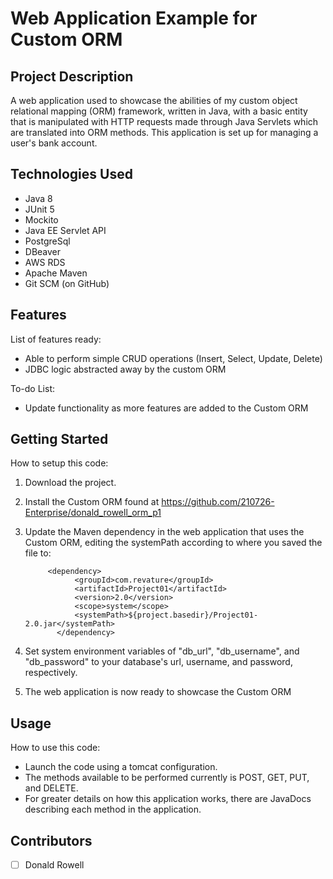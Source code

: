 # Web Application Example for Custom ORM 
## Project Description
A web application used to showcase the abilities of my custom object relational mapping (ORM) framework, written in Java, with a basic entity that is manipulated with HTTP requests made through Java Servlets which are translated into ORM methods. This application is set up for managing a user's bank account.
## Technologies Used
- Java 8
- JUnit 5
- Mockito
- Java EE Servlet API
- PostgreSql
- DBeaver
- AWS RDS
- Apache Maven
- Git SCM (on GitHub)

## Features
List of features ready:
- Able to perform simple CRUD operations (Insert, Select, Update, Delete)
- JDBC logic abstracted away by the custom ORM

To-do List:
- Update functionality as more features are added to the Custom ORM

## Getting Started
How to setup this code:
1. Download the project.
2. Install the Custom ORM found at https://github.com/210726-Enterprise/donald_rowell_orm_p1
3. Update the Maven dependency in the web application that uses the Custom ORM, editing the systemPath according to where you saved the file to:
      
            <dependency>
                  <groupId>com.revature</groupId>
                  <artifactId>Project01</artifactId>
                  <version>2.0</version>
                  <scope>system</scope>
                  <systemPath>${project.basedir}/Project01-2.0.jar</systemPath>
              </dependency>
3. Set system environment variables of "db_url", "db_username", and "db_password" to your database's url, username, and password, respectively.
4. The web application is now ready to showcase the Custom ORM
## Usage
How to use this code:
- Launch the code using a tomcat configuration.
- The methods available to be performed currently is POST, GET, PUT, and DELETE.
- For greater details on how this application works, there are JavaDocs describing each method in the application.
## Contributors
- [ ] Donald Rowell


